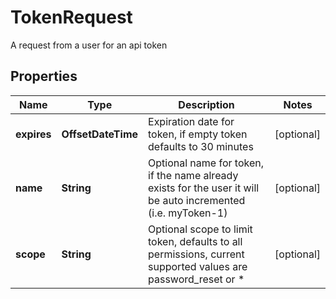 

# TokenRequest

A request from a user for an api token

## Properties

Name | Type | Description | Notes
------------ | ------------- | ------------- | -------------
**expires** | **OffsetDateTime** | Expiration date for token, if empty token defaults to 30 minutes |  [optional]
**name** | **String** | Optional name for token, if the name already exists for the user it will be auto incremented (i.e. myToken-1) |  [optional]
**scope** | **String** | Optional scope to limit token, defaults to all permissions, current supported values are password_reset or * |  [optional]



